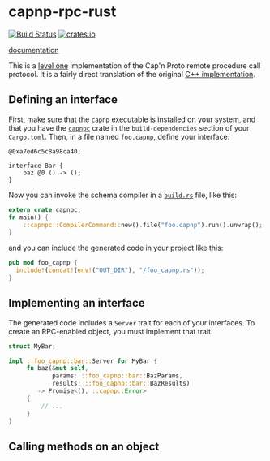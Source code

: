 # capnp-rpc-rust

[![Build Status](https://travis-ci.org/dwrensha/capnp-rpc-rust.svg?branch=master)](https://travis-ci.org/dwrensha/capnp-rpc-rust)
[![crates.io](http://meritbadge.herokuapp.com/capnp-rpc)](https://crates.io/crates/capnp-rpc)

[documentation](https://docs.capnproto-rust.org/capnp_rpc/)

This is a [level one](https://capnproto.org/rpc.html#protocol-features)
implementation of the Cap'n Proto remote procedure call protocol.
It is a fairly direct translation of the original
[C++ implementation](https://github.com/sandstorm-io/capnproto).

## Defining an interface

First, make sure that the
[`capnp` executable](https://capnproto.org/capnp-tool.html)
is installed on your system,
and that you have the [`capnpc`](https://crates.io/crates/capnpc) crate
in the `build-dependencies` section of your `Cargo.toml`.
Then, in a file named `foo.capnp`, define your interface:

```capnp
@0xa7ed6c5c8a98ca40;

interface Bar {
    baz @0 () -> ();
}

```

Now you can invoke the schema compiler in a
[`build.rs`](http://doc.crates.io/build-script.html) file, like this:

```rust
extern crate capnpc;
fn main() {
    ::capnpc::CompilerCommand::new().file("foo.capnp").run().unwrap();
}
```

and you can include the generated code in your project like this:

```rust
pub mod foo_capnp {
  include!(concat!(env!("OUT_DIR"), "/foo_capnp.rs"));
}
```

## Implementing an interface

The generated code includes a `Server` trait for each of your interfaces.
To create an RPC-enabled object, you must implement that trait.

```rust
struct MyBar;

impl ::foo_capnp::bar::Server for MyBar {
     fn baz(&mut self,
            params: ::foo_capnp::bar::BazParams,
            results: ::foo_capnp::bar::BazResults)
        -> Promise<(), ::capnp::Error>
     {
         // ...
     }
}
```


## Calling methods on an object



